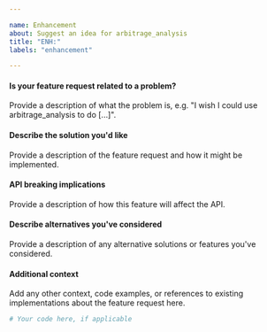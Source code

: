 ```yaml
---

name: Enhancement
about: Suggest an idea for arbitrage_analysis
title: "ENH:"
labels: "enhancement"

---
```


#### Is your feature request related to a problem?

Provide a description of what the problem is, e.g. "I wish I could use
arbitrage_analysis to do [...]".

#### Describe the solution you'd like

Provide a description of the feature request and how it might be implemented.

#### API breaking implications

Provide a description of how this feature will affect the API.

#### Describe alternatives you've considered

Provide a description of any alternative solutions or features you've considered.

#### Additional context

Add any other context, code examples, or references to existing implementations about
the feature request here.

```python
# Your code here, if applicable
```
